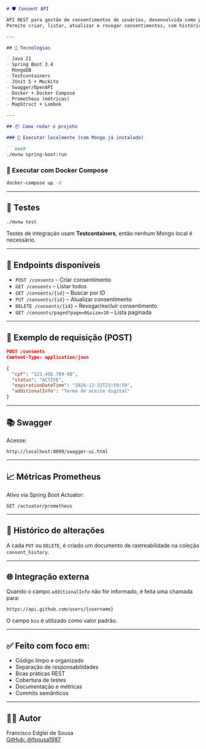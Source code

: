 ```markdown
# 🛡️ Consent API

API REST para gestão de consentimentos de usuários, desenvolvida como parte de um desafio técnico.  
Permite criar, listar, atualizar e revogar consentimentos, com histórico de alterações e integração externa.

---

## 🚀 Tecnologias

- Java 21
- Spring Boot 3.4
- MongoDB
- Testcontainers
- JUnit 5 + Mockito
- Swagger/OpenAPI
- Docker + Docker Compose
- Prometheus (métricas)
- MapStruct + Lombok

---

## 📦 Como rodar o projeto

### 🧪 Executar localmente (com Mongo já instalado)

```bash
./mvnw spring-boot:run
```

### 🐳 Executar com Docker Compose

```bash
docker-compose up -d
```

---

## 🧪 Testes

```bash
./mvnw test
```

Testes de integração usam **Testcontainers**, então nenhum Mongo local é necessário.

---

## 📂 Endpoints disponíveis

- `POST /consents` – Criar consentimento
- `GET /consents` – Listar todos
- `GET /consents/{id}` – Buscar por ID
- `PUT /consents/{id}` – Atualizar consentimento
- `DELETE /consents/{id}` – Revogar/excluir consentimento
- `GET /consents/paged?page=0&size=10` – Lista paginada

---

## 📄 Exemplo de requisição (POST)

```json
POST /consents
Content-Type: application/json

{
  "cpf": "123.456.789-00",
  "status": "ACTIVE",
  "expirationDateTime": "2026-12-31T23:59:59",
  "additionalInfo": "Termo de aceite digital"
}
```

---

## 📚 Swagger

Acesse:

```
http://localhost:8099/swagger-ui.html
```

---

## 📈 Métricas Prometheus

Ativo via Spring Boot Actuator:

```
GET /actuator/prometheus
```

---

## 🔁 Histórico de alterações

A cada `PUT` ou `DELETE`, é criado um documento de rastreabilidade na coleção `consent_history`.

---

## 🌐 Integração externa

Quando o campo `additionalInfo` não for informado, é feita uma chamada para:

```
https://api.github.com/users/{username}
```

O campo `bio` é utilizado como valor padrão.

---

## ✅ Feito com foco em:

- Código limpo e organizado
- Separação de responsabilidades
- Boas práticas REST
- Cobertura de testes
- Documentação e métricas
- Commits semânticos

---

## 🧑‍💻 Autor

Francisco Edglei de Sousa  
[GitHub: @fsousa1987](https://github.com/fsousa1987)